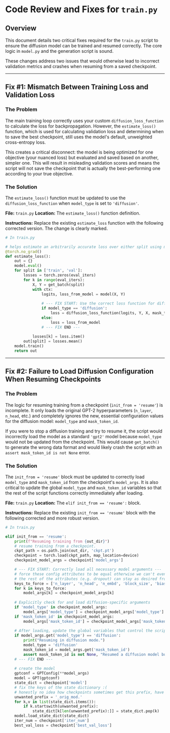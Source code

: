 # Code Review and Fixes for `train.py`

## Overview

This document details two critical fixes required for the `train.py` script to ensure the diffusion model can be trained and resumed correctly. The core logic in `model.py` and the generation script is sound.

These changes address two issues that would otherwise lead to incorrect validation metrics and crashes when resuming from a saved checkpoint.

---

## Fix #1: Mismatch Between Training Loss and Validation Loss

### The Problem

The main training loop correctly uses your custom `diffusion_loss_function` to calculate the loss for backpropagation. However, the `estimate_loss()` function, which is used for calculating validation loss and determining when to save the best checkpoint, still uses the model's default, unweighted cross-entropy loss.

This creates a critical disconnect: the model is being optimized for one objective (your nuanced loss) but evaluated and saved based on another, simpler one. This will result in misleading validation scores and means the script will not save the checkpoint that is actually the best-performing one according to your true objective.

### The Solution

The `estimate_loss()` function must be updated to use the `diffusion_loss_function` when `model_type` is set to `'diffusion'`.

**File:** `train.py`
**Location:** The `estimate_loss()` function definition.

**Instructions:** Replace the existing `estimate_loss` function with the following corrected version. The change is clearly marked.

```python
# In train.py

# helps estimate an arbitrarily accurate loss over either split using many batches
@torch.no_grad()
def estimate_loss():
    out = {}
    model.eval()
    for split in ['train', 'val']:
        losses = torch.zeros(eval_iters)
        for k in range(eval_iters):
            X, Y = get_batch(split)
            with ctx:
                logits, loss_from_model = model(X, Y)
                
                # --- FIX START: Use the correct loss function for diffusion mode ---
                if model_type == 'diffusion':
                    loss = diffusion_loss_function(logits, Y, X, mask_token_id, penalty_keep_mask, penalty_mask_correct)
                else:
                    loss = loss_from_model
                # --- FIX END ---
                
            losses[k] = loss.item()
        out[split] = losses.mean()
    model.train()
    return out
```

---

## Fix #2: Failure to Load Diffusion Configuration When Resuming Checkpoints

### The Problem

The logic for resuming training from a checkpoint (`init_from = 'resume'`) is incomplete. It only loads the original GPT-2 hyperparameters (`n_layer`, `n_head`, etc.) and completely ignores the new, essential configuration values for the diffusion model: `model_type` and `mask_token_id`.

If you were to stop a diffusion training and try to resume it, the script would incorrectly load the model as a standard `'gpt2'` model because `model_type` would not be updated from the checkpoint. This would cause `get_batch()` to generate the wrong data format and would likely crash the script with an `assert mask_token_id is not None` error.

### The Solution

The `init_from = 'resume'` block must be updated to correctly load `model_type` and `mask_token_id` from the checkpoint's `model_args`. It is also critical to update the global `model_type` and `mask_token_id` variables so that the rest of the script functions correctly immediately after loading.

**File:** `train.py`
**Location:** The `elif init_from == 'resume':` block.

**Instructions:** Replace the existing `init_from == 'resume'` block with the following corrected and more robust version.

```python
# In train.py

elif init_from == 'resume':
    print(f"Resuming training from {out_dir}")
    # resume training from a checkpoint.
    ckpt_path = os.path.join(out_dir, 'ckpt.pt')
    checkpoint = torch.load(ckpt_path, map_location=device)
    checkpoint_model_args = checkpoint['model_args']

    # --- FIX START: Correctly load all necessary model arguments ---
    # force these config attributes to be equal otherwise we can't even resume training
    # the rest of the attributes (e.g. dropout) can stay as desired from command line
    keys_to_force = ['n_layer', 'n_head', 'n_embd', 'block_size', 'bias', 'vocab_size']
    for k in keys_to_force:
        model_args[k] = checkpoint_model_args[k]
    
    # Explicitly check for and load diffusion-specific arguments
    if 'model_type' in checkpoint_model_args:
        model_args['model_type'] = checkpoint_model_args['model_type']
    if 'mask_token_id' in checkpoint_model_args:
        model_args['mask_token_id'] = checkpoint_model_args['mask_token_id']
    
    # After loading, update the global variables that control the script's behavior
    if model_args.get('model_type') == 'diffusion':
        print("Resuming in diffusion mode.")
        model_type = 'diffusion'
        mask_token_id = model_args.get('mask_token_id')
        assert mask_token_id is not None, "Resumed a diffusion model but mask_token_id is missing."
    # --- FIX END ---
        
    # create the model
    gptconf = GPTConfig(**model_args)
    model = GPT(gptconf)
    state_dict = checkpoint['model']
    # fix the keys of the state dictionary :(
    # honestly no idea how checkpoints sometimes get this prefix, have to debug more
    unwanted_prefix = '_orig_mod.'
    for k,v in list(state_dict.items()):
        if k.startswith(unwanted_prefix):
            state_dict[k[len(unwanted_prefix):]] = state_dict.pop(k)
    model.load_state_dict(state_dict)
    iter_num = checkpoint['iter_num']
    best_val_loss = checkpoint['best_val_loss']
```